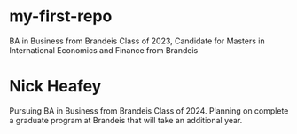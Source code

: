 # my-first-repo
BA in Business from Brandeis Class of 2023, Candidate for Masters in International Economics and Finance from Brandeis

# Nick Heafey
Pursuing BA in Business from Brandeis Class of 2024. Planning on complete a graduate program at Brandeis that will take an additional year. 
